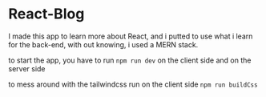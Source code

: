 # React-Blog
I made this app to learn more about React, and i putted to use what i learn for the back-end, with out knowing, i used a MERN stack.

to start the app, you have to run
`
npm run dev
`
 on the client side and on the server side

to mess around with the tailwindcss run on the client side
`
npm run buildCss
`

